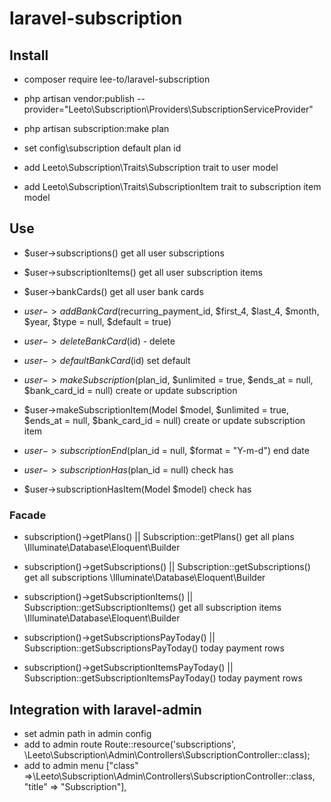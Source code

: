 # laravel-subscription

## Install
- composer require lee-to/laravel-subscription

- php artisan vendor:publish --provider="Leeto\Subscription\Providers\SubscriptionServiceProvider"
- php artisan subscription:make plan
- set config\subscription default plan id
- add Leeto\Subscription\Traits\Subscription trait to user model
- add Leeto\Subscription\Traits\SubscriptionItem trait to subscription item model

## Use
- $user->subscriptions() get all user subscriptions
- $user->subscriptionItems() get all user subscription items
- $user->bankCards() get all user bank cards

- $user->addBankCard($recurring_payment_id, $first_4, $last_4, $month, $year, $type = null, $default = true)
- $user->deleteBankCard($id) - delete
- $user->defaultBankCard($id) set default

- $user->makeSubscription($plan_id, $unlimited = true, $ends_at = null, $bank_card_id = null) create or update subscription
- $user->makeSubscriptionItem(Model $model, $unlimited = true, $ends_at = null, $bank_card_id = null) create or update subscription item
- $user->subscriptionEnd($plan_id = null, $format = "Y-m-d") end date
- $user->subscriptionHas($plan_id = null) check has 
- $user->subscriptionHasItem(Model $model) check has 

### Facade
- subscription()->getPlans() || Subscription::getPlans() get all plans \Illuminate\Database\Eloquent\Builder
- subscription()->getSubscriptions() || Subscription::getSubscriptions() get all subscriptions \Illuminate\Database\Eloquent\Builder
- subscription()->getSubscriptionItems() || Subscription::getSubscriptionItems() get all subscription items \Illuminate\Database\Eloquent\Builder

- subscription()->getSubscriptionsPayToday() || Subscription::getSubscriptionsPayToday() today payment rows
- subscription()->getSubscriptionItemsPayToday() || Subscription::getSubscriptionItemsPayToday() today payment rows

## Integration with laravel-admin
- set admin path in admin config 
- add to admin route Route::resource('subscriptions', \Leeto\Subscription\Admin\Controllers\SubscriptionController::class);
- add to admin menu ["class" =>\Leeto\Subscription\Admin\Controllers\SubscriptionController::class, "title" => "Subscription"],